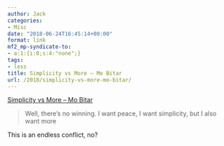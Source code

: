 ```yaml
---
author: Jack
categories:
- Misc
date: "2018-06-24T16:45:14+00:00"
format: link
mf2_mp-syndicate-to:
- a:1:{i:0;s:4:"none";}
tags:
- less
title: Simplicity vs More – Mo Bitar
url: /2018/simplicity-vs-more-mo-bitar/
---
```

[Simplicity vs More – Mo Bitar][1]

> Well, there’s no winning. I want peace, I want simplicity, but I also want more

This is an endless conflict, no?

 [1]: https://listed.standardnotes.org/@mo